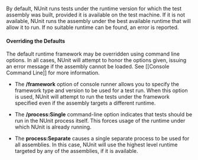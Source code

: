 By default, NUnit runs tests under the runtime version for which the test 
assembly was built, provided it is available on the test machine. If it is not available,
NUnit runs the assembly under the best available runtime that will allow it to run. If
no suitable runtime can be found, an error is reported.

#### Overriding the Defaults

The default runtime framework may be overridden using command line options.
In all cases, NUnit will attempt to honor the options given, issuing an
error message if the assembly cannot be loaded.
See [[Console Command Line]] for more information.

 * The **/framework** option of console runner allows you to specify
   the framework type and version to be used for a test run. When this option
   is used, NUnit will attempt to run the tests under the framework specified
   even if the assembly targets a different runtime.

 * The **/process:Single** command-line option indicates that tests should
   be run in the NUnit process itself. This forces usage of the runtime under which
   NUnit is already running.
  
 * The **process:Separate** causes a single separate process to be used
   for all assemblies. In this case, NUnit will use the highest level runtime targeted
   by any of the assemblies, if it is available.

